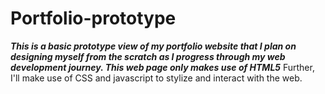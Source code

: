 # Portfolio-prototype
***This is a basic prototype view of my portfolio website that I plan on designing myself from the scratch as I progress through my web development journey. This web page only makes use of HTML5***
Further, I'll make use of CSS and javascript to stylize and interact with the web.
